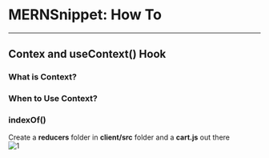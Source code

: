 # MERNSnippet: How To
---
## Contex and useContext() Hook

### What is Context?

### When to Use Context?

### indexOf()
Create a **reducers** folder in **client/src** folder and a **cart.js** out there<br /> 
  ![1](img/1.png) <br />
